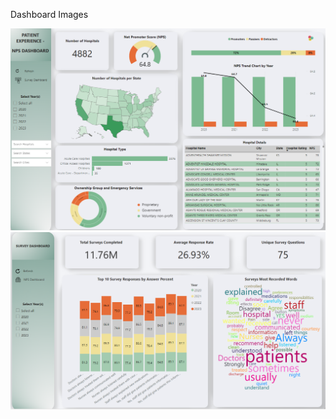 Dashboard Images

<img alt="dashboard 1" src="Images/Patient Experience.png">

<img alt="dashboard 1" src="Images/Patient Experience_2.png">
